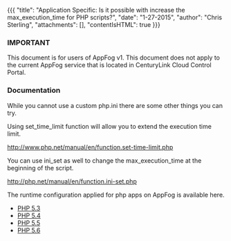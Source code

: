 {{{
  "title": "Application Specific: Is it possible with increase the max_execution_time for PHP scripts?",
  "date": "1-27-2015",
  "author": "Chris Sterling",
  "attachments": [],
  "contentIsHTML": true
}}}

### IMPORTANT

This document is for users of AppFog v1. This document does not apply to the current AppFog service that is located in CenturyLink Cloud Control Portal.

### Documentation


<p>While you cannot use a custom php.ini there are some other things you can try.</p>
<p>Using set_time_limit function will allow you to extend the execution time limit.</p>
<p><a href="http://www.php.net/manual/en/function.set-time-limit.php">http://www.php.net/manual/en/function.set-time-limit.php</a></p>
<p>You can use ini_set as well to change the max_execution_time at the beginning of the script.</p>
<p><a href="http://php.net/manual/en/function.ini-set.php">http://php.net/manual/en/function.ini-set.php</a></p>
<p>The runtime configuration applied for php apps on AppFog is available here.</p>
<ul>
<li><a href="http://php_info.aws.af.cm">PHP 5.3</a></li>
<li><a href="http://php_info54.aws.af.cm/">PHP 5.4</a></li>
<li><a href="http://php_info55.aws.af.cm/">PHP 5.5</a></li>
<li><a href="http://php_info56.aws.af.cm/">PHP 5.6</a></li>
</ul>
